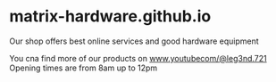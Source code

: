 # matrix-hardware.github.io
Our shop offers best online services and good hardware equipment

You cna find more of our products on
     www.youtubecom/@leg3nd.721
Opening times are from 8am up to 12pm
